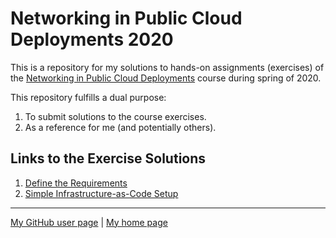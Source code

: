 # Networking in Public Cloud Deployments 2020

This is a repository for my solutions to hands-on assignments (exercises)
of the
[Networking in Public Cloud Deployments](https://www.ipspace.net/PubCloud/)
course during spring of 2020.

This repository fulfills a dual purpose:

1. To submit solutions to the course exercises.
2. As a reference for me (and potentially others).

## Links to the Exercise Solutions

1. [Define the Requirements](ex1-reqs/)
2. [Simple Infrastructure-as-Code Setup](ex2-iac/)

---

[My GitHub user page](https://github.com/auerswal) |
[My home page](https://www.unix-ag.uni-kl.de/~auerswal/)
